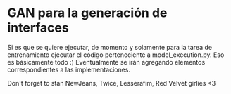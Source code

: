 # GAN para la generación de interfaces

Si es que se quiere ejecutar, de momento y solamente para la tarea de entrenamiento ejecutar el código perteneciente a model_execution.py. Eso es básicamente todo :)
Eventualmente se irán agregando elementos correspondientes a las implementaciones.
 
Don't forget to stan NewJeans, Twice, Lesserafim, Red Velvet girlies <3